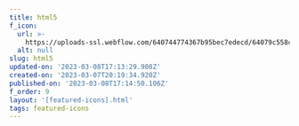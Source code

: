 ```yaml
---
title: html5
f_icon:
  url: >-
    https://uploads-ssl.webflow.com/640744774367b95bec7edecd/64079c558c5d066fd2ce5a04_icon-html5.svg
  alt: null
slug: html5
updated-on: '2023-03-08T17:13:29.908Z'
created-on: '2023-03-07T20:19:34.920Z'
published-on: '2023-03-08T17:14:50.106Z'
f_order: 9
layout: '[featured-icons].html'
tags: featured-icons
---
```



